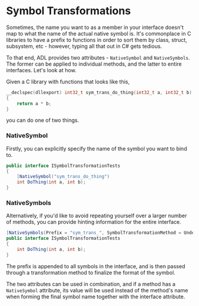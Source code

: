 Symbol Transformations
======================

Sometimes, the name you want to as a member in your interface doesn't map to what the name of the actual native symbol 
is. It's commonplace in C libraries to have a prefix to functions in order to sort them by class, struct, subsystem,
etc - however, typing all that out in C# gets tedious.

To that end, ADL provides two attributes - `NativeSymbol` and `NativeSymbols`. The former can be applied to individual
methods, and the latter to entire interfaces. Let's look at how.


Given a C library with functions that looks like this,

```c
__declspec(dllexport) int32_t sym_trans_do_thing(int32_t a, int32_t b)
{
    return a * b;
}
``` 
you can do one of two things.

### NativeSymbol

Firstly, you can explicitly specify the name of the symbol you want to bind to.
```c#
public interface ISymbolTransformationTests
{
	[NativeSymbol("sym_trans_do_thing")
    int DoThing(int a, int b);
}
```

### NativeSymbols

Alternatively, if you'd like to avoid repeating yourself over a larger number of methods, you can provide hinting 
information for the entire interface.

```c#
[NativeSymbols(Prefix = "sym_trans_", SymbolTransformationMethod = Underscore)]
public interface ISymbolTransformationTests
{
    int DoThing(int a, int b);
}
```

The prefix is appended to all symbols in the interface, and is then passed through a transformation method to finalize
the format of the symbol.

The two attributes can be used in combination, and if a method has a `NativeSymbol` attribute, its value will be used
instead of the method's name when forming the final symbol name together with the interface attribute.
 